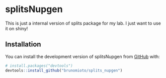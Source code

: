 
<!-- README.md is generated from README.Rmd. Please edit that file -->

# splitsNupgen

<!-- badges: start -->
<!-- badges: end -->

This is just a internal version of splits package for my lab. I just
want to use it on shiny!

## Installation

You can install the development version of splitsNupgen from
[GitHub](https://github.com/) with:

``` r
# install.packages("devtools")
devtools::install_github("brunomioto/splits_nupgen")
```
